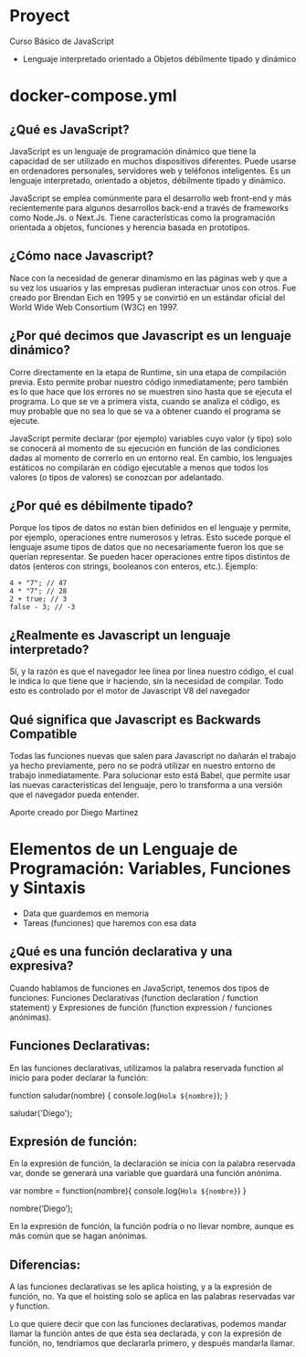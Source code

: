 # Proyect
Curso Básico de JavaScript

- Lenguaje interpretado orientado a Objetos débilmente tipado y dinámico

# docker-compose.yml
## ¿Qué es JavaScript?
JavaScript es un lenguaje de programación dinámico que tiene la capacidad de ser utilizado en muchos dispositivos diferentes. Puede usarse en ordenadores personales, servidores web y teléfonos inteligentes. Es un lenguaje interpretado, orientado a objetos, débilmente tipado y dinámico.

JavaScript se emplea comúnmente para el desarrollo web front-end y más recientemente para algunos desarrollos back-end a través de frameworks como Node.Js. o Next.Js. Tiene características como la programación orientada a objetos, funciones y herencia basada en prototipos.

## ¿Cómo nace Javascript?
Nace con la necesidad de generar dinamismo en las páginas web y que a su vez los usuarios y las empresas pudieran interactuar unos con otros. Fue creado por Brendan Eich en 1995 y se convirtió en un estándar oficial del World Wide Web Consortium (W3C) en 1997.

## ¿Por qué decimos que Javascript es un lenguaje dinámico?
Corre directamente en la etapa de Runtime, sin una etapa de compilación previa. Esto permite probar nuestro código inmediatamente; pero también es lo que hace que los errores no se muestren sino hasta que se ejecuta el programa. Lo que se ve a primera vista, cuando se analiza el código, es muy probable que no sea lo que se va a obtener cuando el programa se ejecute.

JavaScript permite declarar (por ejemplo) variables cuyo valor (y tipo) solo se conocerá al momento de su ejecución en función de las condiciones dadas al momento de correrlo en un entorno real. En cambio, los lenguajes estáticos no compilarán en código ejecutable a menos que todos los valores (o tipos de valores) se conozcan por adelantado.

## ¿Por qué es débilmente tipado?
Porque los tipos de datos no están bien definidos en el lenguaje y permite, por ejemplo, operaciones entre numerosos y letras. Esto sucede porque el lenguaje asume tipos de datos que no necesariamente fueron los que se querían representar. Se pueden hacer operaciones entre tipos distintos de datos (enteros con strings, booleanos con enteros, etc.). Ejemplo:

```
4 + "7"; // 47
4 * "7"; // 28
2 + true; // 3
false - 3; // -3
```

## ¿Realmente es Javascript un lenguaje interpretado?
Sí, y la razón es que el navegador lee línea por línea nuestro código, el cual le indica lo que tiene que ir haciendo, sin la necesidad de compilar. Todo esto es controlado por el motor de Javascript V8 del navegador

## Qué significa que Javascript es Backwards Compatible
Todas las funciones nuevas que salen para Javascript no dañarán el trabajo ya hecho previamente, pero no se podrá utilizar en nuestro entorno de trabajo inmediatamente. Para solucionar esto está Babel, que permite usar las nuevas características del lenguaje, pero lo transforma a una versión que el navegador pueda entender.

Aporte creado por Diego Martínez

# Elementos de un Lenguaje de Programación: Variables, Funciones y Sintaxis
- Data que guardemos en memoria
- Tareas (funciones) que haremos con esa data

## ¿Qué es una función declarativa y una expresiva?

Cuando hablamos de funciones en JavaScript, tenemos dos tipos de funciones: Funciones Declarativas (function declaration / function statement) y Expresiones de función (function expression / funciones anónimas).

## Funciones Declarativas:
En las funciones declarativas, utilizamos la palabra reservada function al inicio para poder declarar la función:

function saludar(nombre) {
	console.log(`Hola ${nombre}`);
}

saludar('Diego');

## Expresión de función:
En la expresión de función, la declaración se inicia con la palabra reservada var, donde se generará una variable que guardará una función anónima.

var nombre = function(nombre){
    console.log(`Hola ${nombre}`)
}

nombre(‘Diego’);

En la expresión de función, la función podría o no llevar nombre, aunque es más común que se hagan anónimas.

## Diferencias:
A las funciones declarativas se les aplica hoisting, y a la expresión de función, no. Ya que el hoisting solo se aplica en las palabras reservadas var y function.

Lo que quiere decir que con las funciones declarativas, podemos mandar llamar la función antes de que ésta sea declarada, y con la expresión de función, no, tendríamos que declararla primero, y después mandarla llamar.

